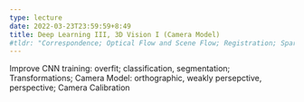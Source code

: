 ```yaml
---
type: lecture
date: 2022-03-23T23:59:59+8:49
title: Deep Learning III, 3D Vision I (Camera Model)
#tldr: "Correspondence; Optical Flow and Scene Flow; Registration; Sparse and Dense Regression"
---
```

Improve CNN training: overfit; classification, segmentation; Transformations; Camera Model: orthographic, weakly persepctive, perspective; Camera Calibration

